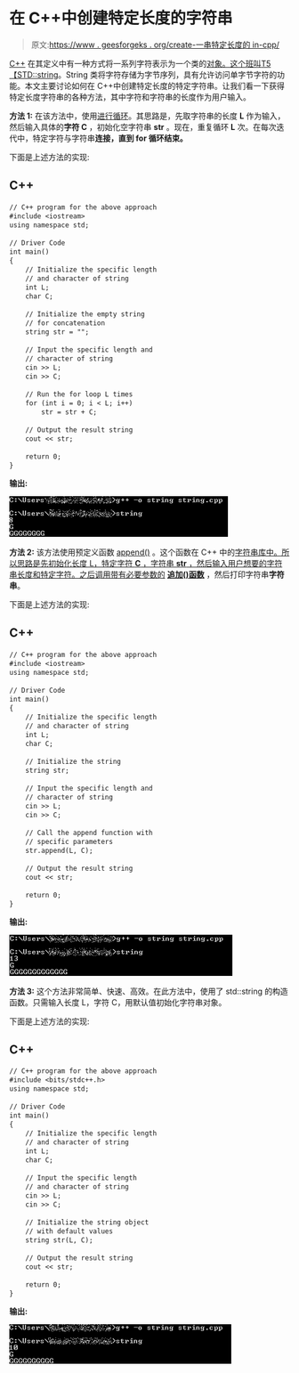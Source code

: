 # 在 C++中创建特定长度的字符串

> 原文:[https://www . geesforgeks . org/create-一串特定长度的 in-cpp/](https://www.geeksforgeeks.org/create-a-string-of-specific-length-in-cpp/)

[C++](https://www.geeksforgeeks.org/c-plus-plus/) 在其定义中有一种方式将一系列字符表示为一个类的[对象。这个班叫](https://www.geeksforgeeks.org/c-classes-and-objects/)[T5【STD::string](https://www.geeksforgeeks.org/stdstring-class-in-c/)。String 类将字符存储为字节序列，具有允许访问单字节字符的功能。本文主要讨论如何在 C++中创建特定长度的特定字符串。让我们看一下获得特定长度字符串的各种方法，其中字符和字符串的长度作为用户输入。

**方法 1:** 在该方法中，使用[进行循环](https://www.geeksforgeeks.org/range-based-loop-c/)。其思路是，先取字符串的长度 **L** 作为输入，然后输入具体的**字符 C** ，初始化空字符串 **str** 。现在，重复循环 **L** 次。在每次迭代中，特定字符与字符串**连接，直到 for 循环结束。**

下面是上述方法的实现:

## C++

```
// C++ program for the above approach
#include <iostream>
using namespace std;

// Driver Code
int main()
{
    // Initialize the specific length
    // and character of string
    int L;
    char C;

    // Initialize the empty string
    // for concatenation
    string str = "";

    // Input the specific length and
    // character of string
    cin >> L;
    cin >> C;

    // Run the for loop L times
    for (int i = 0; i < L; i++)
        str = str + C;

    // Output the result string
    cout << str;

    return 0;
}
```

**输出:**

![](img/21da6fcfbec6c8c08e0957d51c378f55.png)

**方法 2:** 该方法使用预定义函数 [append()](https://www.geeksforgeeks.org/stdstringappend-in-c/) 。这个函数在 C++ 中的[字符串库中。所以思路是先初始化长度 L，特定字符 **C** ，字符串 **str** ，然后输入用户想要的字符串长度和特定字符。之后调用带有必要参数的](https://www.geeksforgeeks.org/strings-library-in-cpp-stl/) [**追加()函数**](https://www.geeksforgeeks.org/stdstringappend-in-c/) ，然后打印字符串**字符串**。

下面是上述方法的实现:

## C++

```
// C++ program for the above approach
#include <iostream>
using namespace std;

// Driver Code
int main()
{
    // Initialize the specific length
    // and character of string
    int L;
    char C;

    // Initialize the string
    string str;

    // Input the specific length and
    // character of string
    cin >> L;
    cin >> C;

    // Call the append function with
    // specific parameters
    str.append(L, C);

    // Output the result string
    cout << str;

    return 0;
}
```

**输出:**

![](img/aaf5a3c99289f09fbad9d15f336e9fc2.png)

**方法 3:** 这个方法非常简单、快速、高效。在此方法中，使用了 std::string 的构造函数。只需输入长度 L，字符 C，用默认值初始化字符串对象。

下面是上述方法的实现:

## C++

```
// C++ program for the above approach
#include <bits/stdc++.h>
using namespace std;

// Driver Code
int main()
{
    // Initialize the specific length
    // and character of string
    int L;
    char C;

    // Input the specific length
    // and character of string
    cin >> L;
    cin >> C;

    // Initialize the string object
    // with default values
    string str(L, C);

    // Output the result string
    cout << str;

    return 0;
}
```

**输出:**

![](img/694d61bd643cfb1eb37612a3823c84ae.png)
